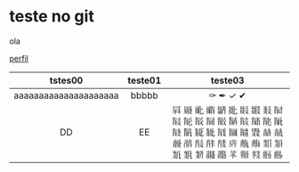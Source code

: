 # teste no git


ola

[perfil][perfil]


[perfil]: https://github.com/wll8090/

tstes00|teste01|teste03
:-:|:-:|:-:
aaaaaaaaaaaaaaaaaaaaa|bbbbb|&#10001; &#10002; &#10003; &#10004;
DD|EE|&#100000; &#100001; &#100002; &#100003; &#100004; &#100005; &#100006; &#100007; &#100008; &#100009; &#100010; &#100011; &#100012; &#100013; &#100014; &#100015; &#100016; &#100017; &#100018; &#100019; &#100020; &#100021; &#100022; &#100023; &#100024; &#100025; &#100026; &#100027; &#100028; &#100029; &#100030; &#100031; &#100032; &#100033; &#100034; &#100035; &#100036; &#100037; &#100038; &#100039; &#100040; &#100041; &#100042; &#100043; &#100044; &#100045; &#100046; &#100047; &#100048; &#100049;
